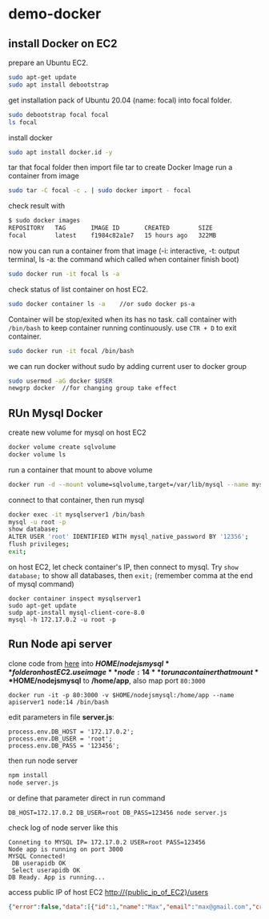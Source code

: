 # demo-docker

## install Docker on EC2

prepare an Ubuntu EC2.
```sh
sudo apt-get update
sudo apt install debootstrap
```
get installation pack of Ubuntu 20.04 (name: focal) into focal folder.
```sh
sudo debootstrap focal focal
ls focal
```

install docker
```sh
sudo apt install docker.id -y
```

tar that focal folder then import file tar to create Docker Image
run a container from image
```sh
sudo tar -C focal -c . | sudo docker import - focal
```
check result with  
```sh
$ sudo docker images
REPOSITORY   TAG       IMAGE ID       CREATED        SIZE
focal        latest    f1984c82a1e7   15 hours ago   322MB
```

now you can run a container from that image (-i: interactive, -t: output terminal, ls -a: the command which called when container finish boot)
```sh
sudo docker run -it focal ls -a
```

check status of list container on host EC2.
```sh
sudo docker container ls -a    //or sudo docker ps-a
```
Container will be stop/exited when its has no task. 
call container with `/bin/bash` to keep container running continuously.
use `CTR + D` to exit container.
```sh
sudo docker run -it focal /bin/bash
```

we can run docker without sudo by adding current user to docker group
```sh
sudo usermod -aG docker $USER
newgrp docker  //for changing group take effect
```


## RUn Mysql Docker

create new volume for mysql on host EC2
```sh
docker volume create sqlvolume
docker volume ls
```
run a container that mount to above volume
```sh
docker run -d --mount volume=sqlvolume,target=/var/lib/mysql --name mysqlserver1 -e MYSQL_ROOT_PASSWORD=a123456 -e MYSQL_ROOT_HOST=% mysql
```

connect to that container, then run mysql
```sh
docker exec -it mysqlserver1 /bin/bash
mysql -u root -p
show database;
ALTER USER 'root' IDENTIFIED WITH mysql_native_password BY '12356';
flush privileges;
exit;
```

on host EC2, let check container's IP, then connect to mysql. Try `show database;` to show all databases, then `exit;` (remember comma at the end of mysql command)
```
docker container inspect mysqlserver1
sudo apt-get update
sudp apt-install mysql-client-core-8.0
mysql -h 172.17.0.2 -u root -p
```


## Run Node api server

clone code from [here](https://gitlab.com/levtienbk56/nodejsmysql.git) into **$HOME/nodejsmysql** folder on host EC2.
use image  **node:14** to run a container that mount **$HOME/nodejsmysql** to **/home/app**, also map port `80:3000`
```
docker run -it -p 80:3000 -v $HOME/nodejsmysql:/home/app --name apiserver1 node:14 /bin/bash
```

edit parameters in file **server.js**:
```vim
process.env.DB_HOST = '172.17.0.2';
process.env.DB_USER = 'root';
process.env.DB_PASS = '123456';
```
then run node server
```sh
npm install
node server.js
```
or define that parameter direct in run command
```
DB_HOST=172.17.0.2 DB_USER=root DB_PASS=123456 node server.js
```

check log of node server like this
```
Conneting to MYSQL IP= 172.17.0.2 USER=root PASS=123456
Node app is running on port 3000
MYSQL Connected!
 DB userapidb OK
 Select userapidb OK
DB Ready. App is running... 
```

access public IP of host EC2 [http://{public_ip_of_EC2}/users](http://{public_ip_of_EC2}/users)
```json
{"error":false,"data":[{"id":1,"name":"Max","email":"max@gmail.com","created_at":"2020-03-18T23:20:20.000Z"},{"id":2,"name":"John","email":"john@gmail.com","created_at":"2020-03-18T23:45:20.000Z"},{"id":3,"name":"David","email":"david@gmail.com","created_at":"2020-03-18T23:30:20.000Z"},{"id":4,"name":"James","email":"james@gmail.com","created_at":"2020-03-18T23:10:20.000Z"},{"id":5,"name":"Shaw","email":"shaw@gmail.com","created_at":"2020-03-18T23:15:20.000Z"},
```


